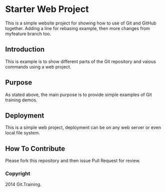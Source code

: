 # Starter Web Project

This is a simple website project for
showing how to use of Git and GitHub together. Adding a line for rebasing example, then more changes from myfeature branch too.

## Introduction

This is example is to show different parts
of the Git repository and vaious commands
using a web project. 

## Purpose

As stated above, the main purpose is to
provide simple examples of Git training
demos.

## Deployment

This is a simple web project, deployment
can be on any web server or even
local file system.

## How To Contribute

Please fork this repository and then issue Pull Request for review.

### Copyright

2014 Git.Training.